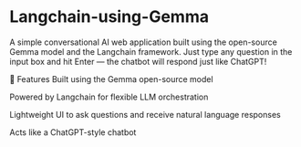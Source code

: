 # Langchain-using-Gemma
A simple conversational AI web application built using the open-source Gemma model and the Langchain framework. Just type any question in the input box and hit Enter — the chatbot will respond just like ChatGPT!

🚀 Features
Built using the Gemma open-source model

Powered by Langchain for flexible LLM orchestration

Lightweight UI to ask questions and receive natural language responses

Acts like a ChatGPT-style chatbot 
